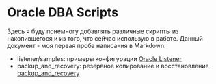 # Oracle DBA Scripts

Здесь я буду понемногу добавлять различные скрипты из накопившегося и из того, что сейчас использую в работе. Данный документ - моя первая проба написания в Markdown.

  - listener/samples: примеры конфигурации [Oracle Listener]
  - backup_and_recovery: резервное копирование и восстановление [backup_and_recovery]

   [Oracle Listener]: <https://github.com/dalukyanov/Oracle-DBA-Scripts/tree/master/listener/samples>
   [backup_and_recovery]: <https://github.com/dalukyanov/Oracle-DBA-Scripts/tree/master/backup_and_recovery>

